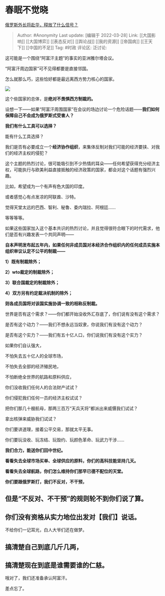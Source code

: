 # 春眠不觉晓
[俄罗斯外长将赴华，释放了什么信号？](https://www.zhihu.com/question/524429484/answer/2410527671)

> Author: #Anonymity
> Last update: [编辑于 2022-03-28]
> Link: [[大国影响]] [[大国博弈]] [[表态反对]] [[舆论战]] [[我的资源]] [[帝国病]] [[王天下]] [[中国的不足]]
> Tag: #时政
> 评论区:
> 泛讨论:

这可能是一个围绕“阿富汗主题”的事实的亚洲雅尔塔会议。

“阿富汗周边国家”可不见得都要是直接邻国。

怎么就那么巧，这些恰好都是最远离西方势力核心的国家。

![](https://pic2.zhimg.com/50/v2-0952db5d2dc6ba3224f9a8e727230129_720w.jpg?source=1940ef5c)

这个些国家的总体，是**绝对不畏惧西方制裁的。**

设想一下——如果“阿富汗周围国家”在会议的场边讨论一个危险话题——**我们如何保障自己不会成为俄罗斯式受害人？**

**我们有什么工具可以选择？**

能有什么工具选择？

我们是否有必要成立一个**经济协作组织**，来集体反制对我们可能的经济要挟、对我们的经济主权的侵犯？

这个主题的热烈讨论，很可能吸引到不少热情的耳朵——任何希望获得充分经济主权，可能执行与欧美利益直接抵触的经济政策的国家，都会对这个话题有强烈兴趣。

比如，希望成为一个有声有色大国的印度。

或者感觉心有点发凉的阿联酋、沙特。

觉得天堂太远的巴西、智利、秘鲁、委内瑞拉、阿根廷……

等等等等。

如果这些国家加入这个基本共识的热烈讨论，并且觉得很符合眼下的时代需求，他们是否有兴趣发表一个共同声明——

**自本声明发布起五年内，如果任何非成员国对本经济合作组织内的任何成员实施本组织审议认定不公平的制裁——**

**1）既有制裁除外；**

**2）wto裁定的制裁除外；**

**3）联合国裁定的制裁除外；**

**4）双方另有约定裁决机制的除外；**

**则各成员国将对该国实施协调一致的相称反制裁。**

世界是否有这个需求？——你们都开始没收外汇存底了，你们说有没有这个需求？

是否有这个动力？——我们不想永远当奴隶，你说我们有没有这个动力？

是否有这个实力？——我们有五十亿人口，你们说我们有没有这个实力？

如果你们自认强大，

不怕失去五十亿人的全球市场，

不怕失去全部的经济殖民地，

不怕断绝全世界的航路和原料供应，

你们没收我们任何人的合法财产试试？

你们侵犯我们任何一员的经济主权试试？

把你们那几十艘航母，那两三百万“天兵天将”都派出来威慑我们试试？

拿出核弹来威胁我们试试？

你们要讲道理，接着公平交易，那就太平无事。

你们要玩没收、玩冻结、玩毁约、玩颜色革命、玩武力干涉……

**我们合力，能送你们回中世纪。**

**看看失去全球市场买单、全球供应的原料，你们的高科技能坚持几天。**

**看看失去全球航路，你们怎么维持你们那早已德不配位的天堂。**

**你们要跟俄罗斯打，我们不反对，不干预，**

## **但是“不反对、不干预”的规则轮不到你们说了算。**

## **你们没有资格从实力地位出发对【我们】说话。**

不给你们一记耳光，白人大爷们还在做梦。

## 搞清楚自己到底几斤几两，

## 搞清楚现在到底是谁需要谁的仁慈。

哦对了，我们还准备承认阿富汗。

差点忘了。
